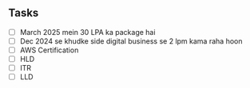 ## Tasks
- [ ] March 2025 mein 30 LPA ka package hai
- [ ] Dec 2024 se khudke side digital business se 2 lpm kama raha hoon
- [ ] AWS Certification
- [ ] HLD
- [ ] ITR
- [ ] LLD